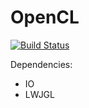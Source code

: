 # OpenCL
[![Build Status](https://travis-ci.org/Androbin/OpenCL.svg?branch=master)](https://travis-ci.org/Androbin/OpenCL)

Dependencies:
 - IO
 - LWJGL